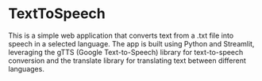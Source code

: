 # TextToSpeech
This is a simple web application that converts text from a .txt file into speech in a selected language. The app is built using Python and Streamlit, leveraging the gTTS (Google Text-to-Speech) library for text-to-speech conversion and the translate library for translating text between different languages.
